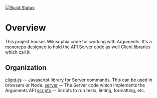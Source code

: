 [![Build Status](https://travis-ci.com/wikisophia/api-arguments.svg?branch=master)](https://travis-ci.com/wikisophia/api-arguments)

# Overview

This project houses Wikisophia code for working with Arguments.
It's a [monorepo](https://en.wikipedia.org/wiki/Monorepo) designed to hold
the API Server code as well Client libraries which call it.

## Organization

[client-js](./client-js) -- Javascript library for Server commands. This can be used in browsers or Node.
[server](./server) -- The Server code which implements the Arguments API
[scripts](./scripts) -- Scripts to run tests, linting, formatting, etc.
